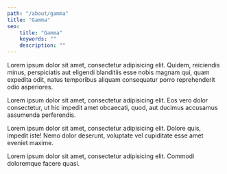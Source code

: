 ```yaml
---
path: "/about/gamma"
title: "Gamma"
seo:
    title: "Gamma"
    keywords: ""
    description: ""
---
```



Lorem ipsum dolor sit amet, consectetur adipisicing elit. Quidem, reiciendis minus, perspiciatis aut eligendi blanditiis esse nobis magnam qui, quam expedita odit, natus temporibus aliquam consequatur porro reprehenderit odio asperiores.

Lorem ipsum dolor sit amet, consectetur adipisicing elit. Eos vero dolor consectetur, ut hic impedit amet obcaecati, quod, aut ducimus accusamus assumenda perferendis.

Lorem ipsum dolor sit amet, consectetur adipisicing elit. Dolore quis, impedit iste! Nemo dolor deserunt, voluptate vel cupiditate esse amet eveniet maxime.

Lorem ipsum dolor sit amet, consectetur adipisicing elit. Commodi doloremque facere quasi.